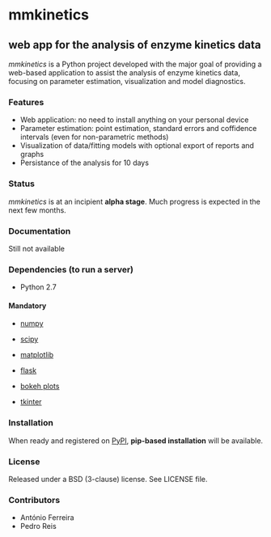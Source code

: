 
# mmkinetics

## web app for the analysis of enzyme kinetics data

*mmkinetics* is a Python project developed with the major goal of providing a web-based application to assist the analysis of enzyme kinetics data, focusing on parameter estimation, visualization and model diagnostics.


### Features

- Web application: no need to install anything on your personal device
- Parameter estimation: point estimation, standard errors and coffidence intervals (even for non-parametric methods)
- Visualization of data/fitting models with optional export of reports and graphs
- Persistance of the analysis for 10 days

### Status

*mmkinetics* is at an incipient **alpha stage**. Much progress is expected in the next few months.

### Documentation

Still not available

### Dependencies (to run a server)

- Python 2.7

#### Mandatory

- [numpy](http://www.numpy.org/)

- [scipy](http://www.scipy.org/)

- [matplotlib](http://matplotlib.sourceforge.net)

- [flask](http://flask.pocoo.org/)

- [bokeh plots](http://bokeh.pydata.org/)

- [tkinter](https://docs.python.org/3/library/tk.html)

### Installation

When ready and registered on [PyPI](https://pypi.python.org/pypi), **pip-based installation** will be available.

### License

Released under a BSD (3-clause) license. See LICENSE file.

### Contributors

- António Ferreira
- Pedro Reis

